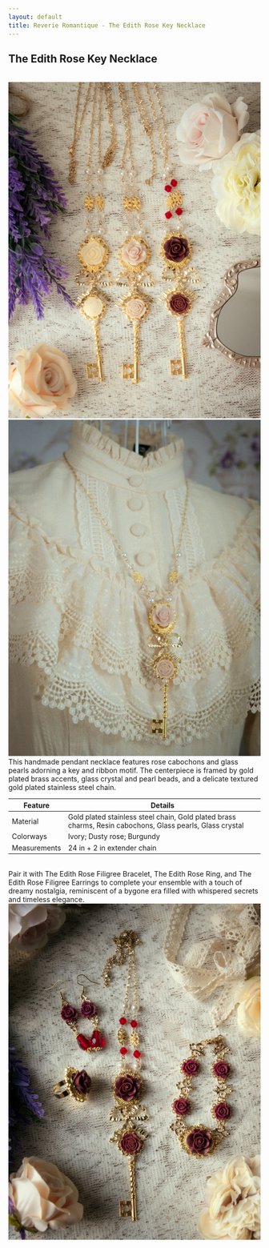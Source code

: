 ```yaml
---
layout: default
title: Reverie Romantique - The Edith Rose Key Necklace
---
```

<h2>The Edith Rose Key Necklace</h2>
<br>
<div class="float-none">
<img src="/assets/products/DSCF3214.jpg" class="img-rounded" />
<img src="/assets/products/DSCF3289.jpg" class="img-rounded" /><br>

<div class="product-description">
This handmade pendant necklace features rose cabochons and glass pearls adorning a key and ribbon motif. The centerpiece is framed by gold plated brass accents, glass crystal and pearl beads, and a delicate textured gold plated stainless steel chain.
</div>

<div class="container mt-5">
    <table class="table">
        <thead>
            <tr>
                <th scope="col">Feature</th>
                <th scope="col">Details</th>
            </tr>
        </thead>
        <tbody>
            <tr>
                <td>Material</td>
                <td>Gold plated stainless steel chain, Gold plated brass charms, Resin cabochons, Glass pearls, Glass crystal</td>
            </tr>
            <tr>
                <td>Colorways</td>
                <td>Ivory; Dusty rose; Burgundy</td>
            </tr>
            <tr>
                <td>Measurements</td>
                <td>24 in + 2 in extender chain</td>
            </tr>
        </tbody>
    </table>
</div>
<br>
<div class="product-description">
	Pair it with The Edith Rose Filigree Bracelet, The Edith Rose Ring, and The Edith Rose Filigree Earrings to complete your ensemble with a touch of dreamy nostalgia, reminiscent of a bygone era filled with whispered secrets and timeless elegance.
</div>
<img src="/assets/products/DSCF3322.jpg" class="img-rounded" />

